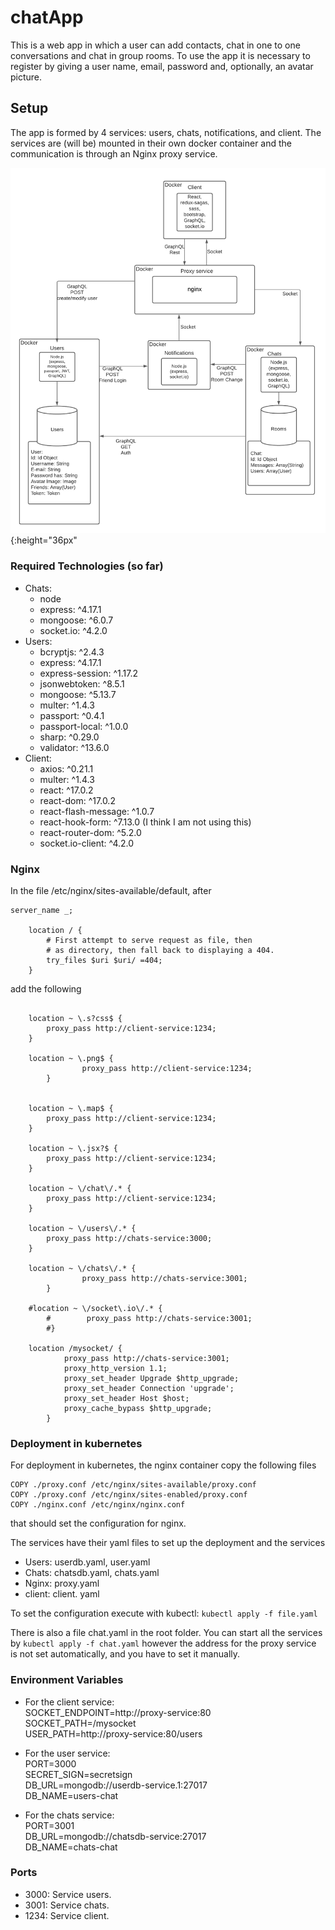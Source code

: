 # chatApp
This is a web app in which a user can add contacts, chat in one to one conversations and chat in group rooms. To use the app it is necessary to register by giving a user name,  email, password and, optionally, an avatar picture.
## Setup
The app is formed by 4 services:  users, chats, notifications, and client. The services are (will be) mounted in their own docker container and the communication is through an Nginx proxy service. 

![Diagram](./chatAV1.png) {:height="36px"
### Required Technologies (so far)
* Chats:
	- node
	- express: ^4.17.1
	- mongoose: ^6.0.7
	- socket.io: ^4.2.0
* Users:
	- bcryptjs: ^2.4.3
	- express: ^4.17.1
	- express-session: ^1.17.2
	- jsonwebtoken: ^8.5.1
	- mongoose: ^5.13.7
	- multer: ^1.4.3
	- passport: ^0.4.1
	- passport-local: ^1.0.0
	- sharp: ^0.29.0
	- validator: ^13.6.0
* Client:
	-	axios: ^0.21.1
	-	multer: ^1.4.3
	-	react: ^17.0.2
	-	react-dom: ^17.0.2
	-	react-flash-message: ^1.0.7
	-	react-hook-form: ^7.13.0 (I think I am not using this)
	-	react-router-dom: ^5.2.0
	-	socket.io-client: ^4.2.0

### Nginx
In the file /etc/nginx/sites-available/default, after 
```
server_name _;

	location / {
		# First attempt to serve request as file, then
		# as directory, then fall back to displaying a 404.
		try_files $uri $uri/ =404;
	}
```
add the following

```

	location ~ \.s?css$ {
		proxy_pass http://client-service:1234;
	}

	location ~ \.png$ {
                proxy_pass http://client-service:1234;
        }


	location ~ \.map$ {
		proxy_pass http://client-service:1234;
	}

	location ~ \.jsx?$ {
		proxy_pass http://client-service:1234;
	}
	
	location ~ \/chat\/.* {
		proxy_pass http://client-service:1234;
	}

	location ~ \/users\/.* {
		proxy_pass http://chats-service:3000;
	}

	location ~ \/chats\/.* {
                proxy_pass http://chats-service:3001;
        }

	#location ~ \/socket\.io\/.* {
        #        proxy_pass http://chats-service:3001;
        #}

	location /mysocket/ {
     		proxy_pass http://chats-service:3001; 
      		proxy_http_version 1.1;
      		proxy_set_header Upgrade $http_upgrade;
      		proxy_set_header Connection 'upgrade';
      		proxy_set_header Host $host;
      		proxy_cache_bypass $http_upgrade;
    	} 

```

### Deployment in kubernetes
For deployment in kubernetes, the nginx container copy the following files
```
COPY ./proxy.conf /etc/nginx/sites-available/proxy.conf 
COPY ./proxy.conf /etc/nginx/sites-enabled/proxy.conf
COPY ./nginx.conf /etc/nginx/nginx.conf
```
that should set the configuration for nginx.

The services have their yaml files to set up the deployment and the services
- Users: userdb.yaml, user.yaml
- Chats: chatsdb.yaml, chats.yaml
- Nginx: proxy.yaml
- client: client. yaml

To set the configuration execute with kubectl:
```kubectl apply -f file.yaml```

There is also a file chat.yaml in the root folder. You can start all the services by
```kubectl apply -f chat.yaml```
however the address for the proxy service is not set automatically, and you have to set it manually.

### Environment Variables
- For the client service: \
		 SOCKET_ENDPOINT=http://proxy-service:80 \
		SOCKET_PATH=/mysocket \
		USER_PATH=http://proxy-service:80/users  

- For the user service:\
		PORT=3000\
		SECRET_SIGN=secretsign\
		DB_URL=mongodb://userdb-service.1:27017\
		DB_NAME=users-chat

- For the chats service: \
		PORT=3001\
		DB_URL=mongodb://chatsdb-service:27017\
		DB_NAME=chats-chat

 ### Ports
 - 3000: Service users.
 - 3001: Service chats.
 - 1234: Service client.